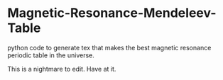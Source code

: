 # Magnetic-Resonance-Mendeleev-Table
python code to generate tex that makes the best magnetic resonance periodic table in the universe.

This is a nightmare to edit. Have at it.
